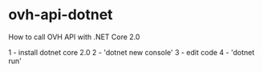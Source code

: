 # ovh-api-dotnet
How to call OVH API with .NET Core 2.0

1 - install dotnet core 2.0
2 - 'dotnet new console'
3 - edit code
4 - 'dotnet run'
